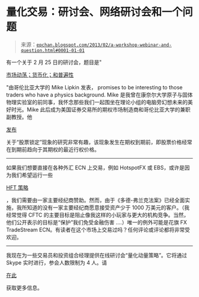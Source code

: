 <!--yml

分类：未分类

日期：2024-05-12 18:59:56

-->

# 量化交易：研讨会、网络研讨会和一个问题

> 来源：[`epchan.blogspot.com/2013/02/a-workshop-webinar-and-question.html#0001-01-01`](http://epchan.blogspot.com/2013/02/a-workshop-webinar-and-question.html#0001-01-01)

有一个关于 2 月 25 日的研讨会，题目是"

[市场动荡；货币化；和普遍性](http://ieor.columbia.edu/financial-engineering-practitioners-seminar-market-turbulence-monetization-and-universality)

"由哥伦比亚大学的 Mike Lipkin 发表， promises to be interesting to those traders who have a physics background. Mike 是我曾在康奈尔大学原子与固体物理实验室的前同事，我怀念那些我们一起围坐在理论小组的电脑旁幻想未来的美好时光。Mike 此后成为美国证券交易所的期权市场制造商和哥伦比亚大学的兼职副教授。他

[发布](http://www.math.nyu.edu/faculty/avellane/PowerLaw.pdf)

关于“股票锁定”现象的研究非常有趣，该现象发生在期权到期前，即股票价格经常在到期前趋向于其期权的最近行权价格。

---

如果我们想要直接在各种外汇 ECN 上交易，例如 HotspotFX 或 EBS，或许是因为我们希望运行一些

[HFT 策略](http://epchan.blogspot.ca/2012/03/high-frequency-trading-in-foreign.html)

，我们需要由一家主要经纪商赞助。然而，由于《多德-弗兰克法案》已经全面实施，我所知道的没有一家主要经纪商愿意接受资产少于 1000 万美元的客户。（我经常觉得 CFTC 的主要目标是阻止像我这样的小玩家与更大的机构竞争。当然，他们公开表示的目标是“保护”我们免受金融伤害 ....）唯一的例外可能是花旗 FX TradeStream ECN。有读者在这个市场上交易过吗？任何评论或评论都将非常受欢迎。

---

我现在为一些交易员和投资组合经理提供在线研讨会“量化动量策略”。它将通过 Skype 实时进行，参会人数限制为 4 人。请

[在此](http://www.epchan.com/my-workshops/)

获取更多信息。

